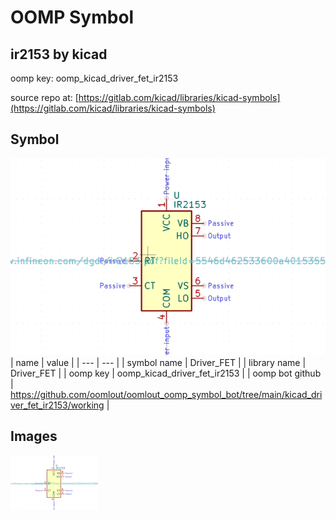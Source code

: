 # OOMP Symbol  
## ir2153  by kicad  
  
oomp key: oomp_kicad_driver_fet_ir2153  
  
source repo at: [https://gitlab.com/kicad/libraries/kicad-symbols](https://gitlab.com/kicad/libraries/kicad-symbols)  
## Symbol  
  
[![working.png](working_600.png)](working.png)  
| name | value | 
| --- | --- | 
| symbol name | Driver_FET | 
| library name | Driver_FET | 
| oomp key | oomp_kicad_driver_fet_ir2153 | 
| oomp bot github | https://github.com/oomlout/oomlout_oomp_symbol_bot/tree/main/kicad_driver_fet_ir2153/working | 
## Images  
  
[![working.png](working_140.png)](working.png)  
